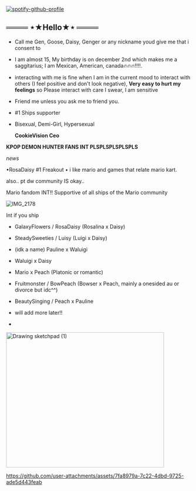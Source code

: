 
[![spotify-github-profile](https://spotify-github-profile.kittinanx.com/api/view?uid=316coycntj43qlsiyzir7mpccuky&cover_image=true&theme=natemoo-re&show_offline=false&background_color=0d1117&interchange=true&bar_color_cover=true&bar_color=53b14f)](https://github.com/kittinan/spotify-github-profile)

## ════ ⋆★Hello★⋆ ════
- Call me Gen, Goose, Daisy, Genger or any nickname youd give me that i consent to
- I am almost 15, My birthday is on december 2nd which makes me a saggitarius; I am Mexican, American, canada🔥🔥🔥‼️‼️.
-  interacting with me is fine when I am in the current mood to interact with others (I feel positive and don't look negative), **Very easy to hurt my feelings** so Please interact with care I swear, I am sensitive
-  Friend me unless you ask me to friend you.
-  #1 Ships supporter
-  Bisexual, Demi-Girl, Hypersexual

    **CookieVision Ceo**

**KPOP DEMON HUNTER FANS INT PLSPLSPLSPLSPLS**

*news*

•RosaDaisy #1 Freakout
• i like mario and games that relate mario kart.

also.. pt dw community IS okay..  

Mario fandom INT!! Supportive of all 
ships of the Mario community

![IMG_2178](https://github.com/user-attachments/assets/f23e10e4-548f-4b57-9dd1-658501b72522)

Int if you ship

- GalaxyFlowers / RosaDaisy (Rosalina x Daisy)
- SteadySweeties / Luisy (Luigi x Daisy)
- (idk a name) Pauline x Waluigi
- Waluigi x Daisy
- Mario x Peach (Platonic or romantic)
- Fruitmonster / BowPeach (Bowser x Peach, mainly a onesided au or divorce but idc^^)
- BeautySinging / Peach x Pauline

- will add more later!!
- 
<img width="430" height="368" alt="Drawing sketchpad (1)" src="https://github.com/user-attachments/assets/c7923b48-8af6-4cff-8094-009b90992954" />





https://github.com/user-attachments/assets/7fa8979a-7c22-4dbd-9725-ade5d443feab



